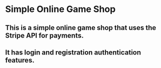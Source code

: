  # Simple Online Game Shop
## This is a simple online game shop that uses the Stripe API for payments.
## It has login and registration authentication features.
